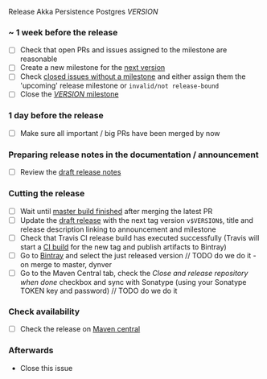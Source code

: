Release Akka Persistence Postgres $VERSION$

<!--
# Release Train Issue Template for Akka Persistence Postgres

(Liberally copied and adopted from Scala itself https://github.com/scala/scala-dev/blob/b11cd2e4a4431de7867db6b39362bea8fa6650e7/notes/releases/template.md)

For every release, make a copy of this file named after the release, and expand the variables.
Ideally replacing variables could become a script you can run on your local machine.

Variables to be expanded in this template:
- $VERSION$=???

Key links:
  - SwissBorg/akka-persistence-postgres milestone: https://github.com/SwissBorg/akka-persistence-postgres/milestone/?
-->
### ~ 1 week before the release

- [ ] Check that open PRs and issues assigned to the milestone are reasonable
- [ ] Create a new milestone for the [next version](https://github.com/SwissBorg/akka-persistence-postgres/milestones)
- [ ] Check [closed issues without a milestone](https://github.com/SwissBorg/akka-persistence-postgres/issues?utf8=%E2%9C%93&q=is%3Aissue%20is%3Aclosed%20no%3Amilestone) and either assign them the 'upcoming' release milestone or `invalid/not release-bound`
- [ ] Close the [$VERSION$ milestone](https://github.com/SwissBorg/akka-persistence-postgres/milestones?direction=asc&sort=due_date)

### 1 day before the release

- [ ] Make sure all important / big PRs have been merged by now

### Preparing release notes in the documentation / announcement

- [ ] Review the [draft release notes](https://github.com/SwissBorg/akka-persistence-postgres)

### Cutting the release

- [ ] Wait until [master build finished](https://github.com/SwissBorg/akka-persistence-postgres/actions/) after merging the latest PR
- [ ] Update the [draft release](https://github.com/akka/akka-persistence-jdbc/releases) with the next tag version `v$VERSION$`, title and release description linking to announcement and milestone
- [ ] Check that Travis CI release build has executed successfully (Travis will start a [CI build](https://travis-ci.com/akka/akka-persistence-jdbc/builds) for the new tag and publish artifacts to Bintray)
- [ ] Go to [Bintray](https://bintray.com/akka/maven/akka-persistence-jdbc) and select the just released version // TODO do we do it - on merge to master, dynver
- [ ] Go to the Maven Central tab, check the *Close and release repository when done* checkbox and sync with Sonatype (using your Sonatype TOKEN key and password) // TODO do we do it

### Check availability

- [ ] Check the release on [Maven central](https://repo1.maven.org/maven2/com/lightbend/akka/akka-persistence-jdbc_2.12/$VERSION$/)

### Afterwards

- Close this issue
